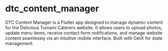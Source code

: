 # dtc_content_manager
DTC Content Manager is a Flutter app designed to manage dynamic content for the Delicious Tumaini Caterers website. It allows users to upload photos, update menu items, receive contact form notifications, and manage website content seamlessly via an intuitive mobile interface. Built with GetX for state management.
